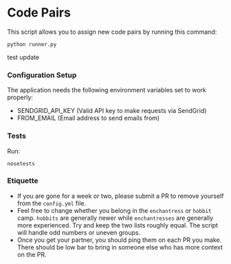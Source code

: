 Code Pairs
====
This script allows you to assign new code pairs by running this command:
```
python runner.py
```
test update
### Configuration Setup
The application needs the following environment variables set to work properly:
- SENDGRID_API_KEY (Valid API key to make requests via SendGrid)
- FROM_EMAIL (Email address to send emails from)

### Tests
Run:
```
nosetests
```

### Etiquette

- If you are gone for a week or two, please submit a PR to remove yourself from the `config.yml` file.
- Feel free to change whether you belong in the `enchantress` or `hobbit` camp. `hobbits` are generally newer
  while `enchantresses` are generally more experienced. Try and keep the two lists roughly equal. The script 
      will handle odd numbers or uneven groups.
- Once you get your partner, you should ping them on each PR you make. There should be low bar to bring in
  someone else who has more context on the PR.
